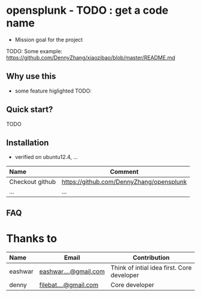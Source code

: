 opensplunk - TODO : get a code name
=========
- Mission goal for the project 

TODO: Some example: https://github.com/DennyZhang/xiaozibao/blob/master/README.md

## Why use this
- some feature higlighted TODO:

## Quick start?
TODO

## Installation

- verified on ubuntu12.4, ...

| Name | Comment |
|:-----------------|----|
| Checkout github | https://github.com/DennyZhang/opensplunk |
|... | ...|

## FAQ

# Thanks to

| Name | Email | Contribution |
|:--------|---------------|------------------|
|eashwar | eashwar....@gmail.com | Think of intial idea first. Core developer |
|denny | filebat....@gmail.com | Core developer |
